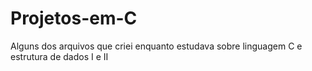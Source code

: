 # Projetos-em-C
Alguns dos arquivos que criei enquanto estudava sobre linguagem C e estrutura de dados I e II
